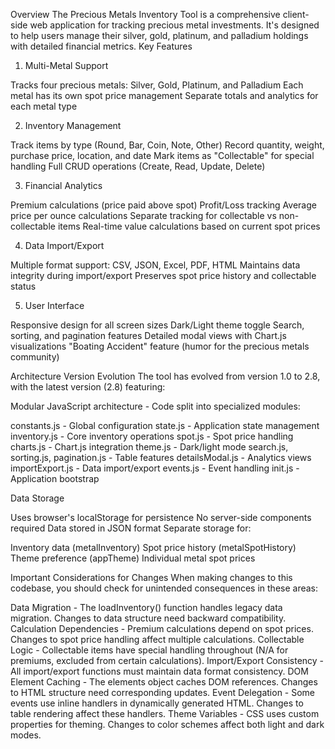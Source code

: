 Overview
The Precious Metals Inventory Tool is a comprehensive client-side web application for tracking precious metal investments. It's designed to help users manage their silver, gold, platinum, and palladium holdings with detailed financial metrics.
Key Features
1. Multi-Metal Support

Tracks four precious metals: Silver, Gold, Platinum, and Palladium
Each metal has its own spot price management
Separate totals and analytics for each metal type

2. Inventory Management

Track items by type (Round, Bar, Coin, Note, Other)
Record quantity, weight, purchase price, location, and date
Mark items as "Collectable" for special handling
Full CRUD operations (Create, Read, Update, Delete)

3. Financial Analytics

Premium calculations (price paid above spot)
Profit/Loss tracking
Average price per ounce calculations
Separate tracking for collectable vs non-collectable items
Real-time value calculations based on current spot prices

4. Data Import/Export

Multiple format support: CSV, JSON, Excel, PDF, HTML
Maintains data integrity during import/export
Preserves spot price history and collectable status

5. User Interface

Responsive design for all screen sizes
Dark/Light theme toggle
Search, sorting, and pagination features
Detailed modal views with Chart.js visualizations
"Boating Accident" feature (humor for the precious metals community)

Architecture
Version Evolution
The tool has evolved from version 1.0 to 2.8, with the latest version (2.8) featuring:

Modular JavaScript architecture - Code split into specialized modules:

constants.js - Global configuration
state.js - Application state management
inventory.js - Core inventory operations
spot.js - Spot price handling
charts.js - Chart.js integration
theme.js - Dark/light mode
search.js, sorting.js, pagination.js - Table features
detailsModal.js - Analytics views
importExport.js - Data import/export
events.js - Event handling
init.js - Application bootstrap



Data Storage

Uses browser's localStorage for persistence
No server-side components required
Data stored in JSON format
Separate storage for:

Inventory data (metalInventory)
Spot price history (metalSpotHistory)
Theme preference (appTheme)
Individual metal spot prices



Important Considerations for Changes
When making changes to this codebase, you should check for unintended consequences in these areas:

Data Migration - The loadInventory() function handles legacy data migration. Changes to data structure need backward compatibility.
Calculation Dependencies - Premium calculations depend on spot prices. Changes to spot price handling affect multiple calculations.
Collectable Logic - Collectable items have special handling throughout (N/A for premiums, excluded from certain calculations).
Import/Export Consistency - All import/export functions must maintain data format consistency.
DOM Element Caching - The elements object caches DOM references. Changes to HTML structure need corresponding updates.
Event Delegation - Some events use inline handlers in dynamically generated HTML. Changes to table rendering affect these handlers.
Theme Variables - CSS uses custom properties for theming. Changes to color schemes affect both light and dark modes.


